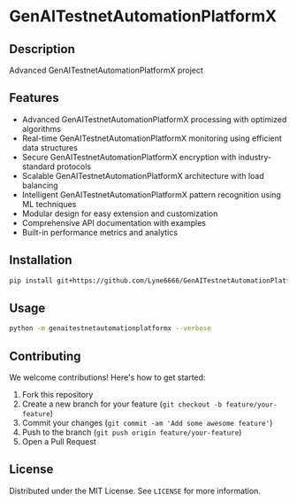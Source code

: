# GenAITestnetAutomationPlatformX

## Description

Advanced GenAITestnetAutomationPlatformX project

## Features

- Advanced GenAITestnetAutomationPlatformX processing with optimized algorithms
- Real-time GenAITestnetAutomationPlatformX monitoring using efficient data structures
- Secure GenAITestnetAutomationPlatformX encryption with industry-standard protocols
- Scalable GenAITestnetAutomationPlatformX architecture with load balancing
- Intelligent GenAITestnetAutomationPlatformX pattern recognition using ML techniques
- Modular design for easy extension and customization
- Comprehensive API documentation with examples
- Built-in performance metrics and analytics
## Installation

```bash
pip install git+https://github.com/Lyne6666/GenAITestnetAutomationPlatformX.git
```

## Usage

```bash
python -m genaitestnetautomationplatformx --verbose
```

## Contributing

We welcome contributions! Here's how to get started:

1. Fork this repository
2. Create a new branch for your feature (`git checkout -b feature/your-feature`)
3. Commit your changes (`git commit -am 'Add some awesome feature'`)
4. Push to the branch (`git push origin feature/your-feature`)
5. Open a Pull Request

## License

Distributed under the MIT License. See `LICENSE` for more information.
